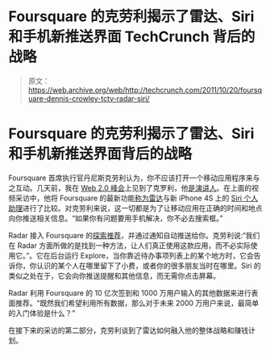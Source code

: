 # Foursquare 的克劳利揭示了雷达、Siri 和手机新推送界面 TechCrunch 背后的战略

> 原文：<https://web.archive.org/web/http://techcrunch.com/2011/10/20/foursquare-dennis-crowley-tctv-radar-siri/>

# Foursquare 的克劳利揭示了雷达、Siri 和手机新推送界面背后的战略

Foursquare 首席执行官丹尼斯克劳利认为，你不应该打开一个移动应用程序来与之互动。几天前，我在 [Web 2.0 峰会](https://web.archive.org/web/20230205033210/http://www.web2summit.com/web2011)上见到了克罗利，他[是演讲人](https://web.archive.org/web/20230205033210/https://techcrunch.com/2011/10/18/foursquare-ceo-on-google-and-facebook-closing-in-it-is-stressful/)。在上面的视频采访中，他将 Foursquare 的最新功能[称为雷达](https://web.archive.org/web/20230205033210/https://techcrunch.com/2011/10/12/foursquar-radar/)与新 iPhone 4S 上的 [Siri 个人助理](https://web.archive.org/web/20230205033210/https://techcrunch.com/2011/10/15/watch-me-talk-to-my-iphone-4s-siri-demo/)进行了比较。对克劳利来说，这一切都是为了让移动应用在正确的时间和地点向你推送相关信息。“如果你有问题要用手机解决，你不必去搜索框。”

Radar 接入 Foursquare 的[探索推荐](https://web.archive.org/web/20230205033210/https://techcrunch.com/2011/04/20/from-check-ins-to-recommendations-a-glimpse-into-the-future-of-foursquare/)，并通过通知自动推送给你。克劳利说:“我们在 Radar 方面所做的是找到一种方法，让人们真正使用这款应用，而不必实际使用它。”。它在后台运行 Explore，当你靠近待办事项列表上的某个地方时，它会告诉你，你认识的某个人在哪里留下了小费，或者你的很多朋友当时在哪里。Siri 的类似之处在于，它会向你推送提醒和其他信息，而无需你点击屏幕。

Radar 利用 Foursquare 的 10 亿次签到和 1000 万用户输入的其他数据来进行表面推荐。“既然我们希望利用所有数据，那么对于未来 2000 万用户来说，最简单的入门体验是什么？”

在接下来的采访的第二部分，克劳利谈到了雷达如何融入他的整体战略和赚钱计划。